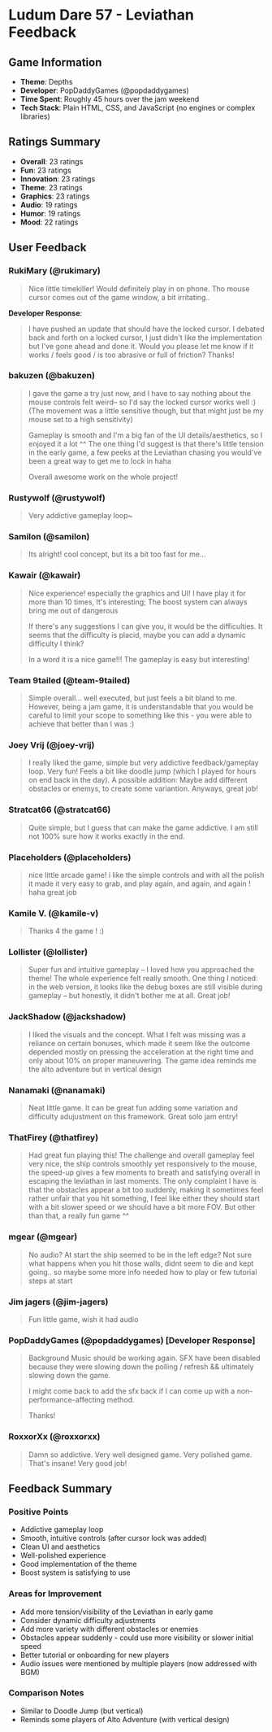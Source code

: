 # Ludum Dare 57 - Leviathan Feedback

## Game Information
- **Theme**: Depths
- **Developer**: PopDaddyGames (@popdaddygames)
- **Time Spent**: Roughly 45 hours over the jam weekend
- **Tech Stack**: Plain HTML, CSS, and JavaScript (no engines or complex libraries)

## Ratings Summary
- **Overall**: 23 ratings
- **Fun**: 23 ratings
- **Innovation**: 23 ratings
- **Theme**: 23 ratings
- **Graphics**: 23 ratings
- **Audio**: 19 ratings
- **Humor**: 19 ratings
- **Mood**: 22 ratings

## User Feedback

### RukiMary (@rukimary)
> Nice little timekiller! Would definitely play in on phone. Tho mouse cursor comes out of the game window, a bit irritating..

**Developer Response**:
> I have pushed an update that should have the locked cursor. I debated back and forth on a locked cursor, I just didn't like the implementation but I've gone ahead and done it. Would you please let me know if it works / feels good / is too abrasive or full of friction? Thanks!

### bakuzen (@bakuzen)
> I gave the game a try just now, and I have to say nothing about the mouse controls felt weird– so I'd say the locked cursor works well :) (The movement was a little sensitive though, but that might just be my mouse set to a high sensitivity)
>
> Gameplay is smooth and I'm a big fan of the UI details/aesthetics, so I enjoyed it a lot ^^ The one thing I'd suggest is that there's little tension in the early game, a few peeks at the Leviathan chasing you would've been a great way to get me to lock in haha
>
> Overall awesome work on the whole project!

### Rustywolf (@rustywolf)
> Very addictive gameplay loop~

### Samilon (@samilon)
> Its alright! cool concept, but its a bit too fast for me…

### Kawair (@kawair)
> Nice experience! especially the graphics and UI! I have play it for more than 10 times, It's interesting; The boost system can always bring me out of dangerous
>
> If there's any suggestions I can give you, it would be the difficulties. It seems that the difficulty is placid, maybe you can add a dynamic difficulty I think?
>
> In a word it is a nice game!!! The gameplay is easy but interesting!

### Team 9tailed (@team-9tailed)
> Simple overall… well executed, but just feels a bit bland to me. However, being a jam game, it is understandable that you would be careful to limit your scope to something like this - you were able to achieve that better than I was :)

### Joey Vrij (@joey-vrij)
> I really liked the game, simple but very addictive feedback/gameplay loop. Very fun! Feels a bit like doodle jump (which I played for hours on end back in the day). A possible addition: Maybe add different obstacles or enemys, to create some variantion. Anyways, great job!

### Stratcat66 (@stratcat66)
> Quite simple, but I guess that can make the game addictive. I am still not 100% sure how it works exactly in the end.

### Placeholders (@placeholders)
> nice little arcade game! i like the simple controls and with all the polish it made it very easy to grab, and play again, and again, and again ! haha great job

### Kamile V. (@kamile-v)
> Thanks 4 the game ! :)

### Lollister (@lollister)
> Super fun and intuitive gameplay – I loved how you approached the theme! The whole experience felt really smooth. One thing I noticed: in the web version, it looks like the debug boxes are still visible during gameplay – but honestly, it didn't bother me at all. Great job!

### JackShadow (@jackshadow)
> I liked the visuals and the concept. What I felt was missing was a reliance on certain bonuses, which made it seem like the outcome depended mostly on pressing the acceleration at the right time and only about 10% on proper maneuvering. The game idea reminds me the alto adventure but in vertical design

### Nanamaki (@nanamaki)
> Neat little game. It can be great fun adding some variation and difficulty adujustment on this framework. Great solo jam entry!

### ThatFirey (@thatfirey)
> Had great fun playing this! The challenge and overall gameplay feel very nice, the ship controls smoothly yet responsively to the mouse, the speed-up gives a few moments to breath and satisfying overall in escaping the leviathan in last moments. The only complaint I have is that the obstacles appear a bit too suddenly, making it sometimes feel rather unfair that you hit something, I feel like either they should start with a bit slower speed or we should have a bit more FOV. But other than that, a really fun game ^^

### mgear (@mgear)
> No audio? At start the ship seemed to be in the left edge? Not sure what happens when you hit those walls, didnt seem to die and kept going.. so maybe some more info needed how to play or few tutorial steps at start

### Jim jagers (@jim-jagers)
> Fun little game, wish it had audio

### PopDaddyGames (@popdaddygames) [Developer Response]
> Background Music should be working again. SFX have been disabled because they were slowing down the polling / refresh && ultimately slowing down the game.
>
> I might come back to add the sfx back if I can come up with a non-performance-affecting method.
>
> Thanks!

### RoxxorXx (@roxxorxx)
> Damn so addictive. Very well designed game. Very polished game. That's insane! Very good job!

## Feedback Summary

### Positive Points
- Addictive gameplay loop
- Smooth, intuitive controls (after cursor lock was added)
- Clean UI and aesthetics
- Well-polished experience
- Good implementation of the theme
- Boost system is satisfying to use

### Areas for Improvement
- Add more tension/visibility of the Leviathan in early game
- Consider dynamic difficulty adjustments
- Add more variety with different obstacles or enemies
- Obstacles appear suddenly - could use more visibility or slower initial speed
- Better tutorial or onboarding for new players
- Audio issues were mentioned by multiple players (now addressed with BGM)

### Comparison Notes
- Similar to Doodle Jump (but vertical)
- Reminds some players of Alto Adventure (with vertical design) 